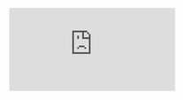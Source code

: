 ![1.1](https://github.com/daxiaoHe-Girls/daxiaoHe-Girls.github.io/blob/master/images/images_%E5%B9%B6%E5%8F%91/1.1.pdf)
